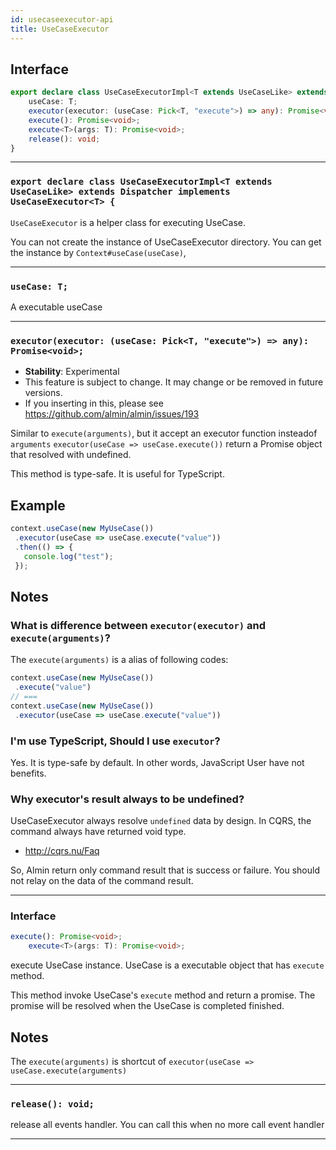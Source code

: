 ```yaml
---
id: usecaseexecutor-api
title: UseCaseExecutor
---
```


<!-- THIS DOCUMENT IS AUTOMATICALLY GENERATED FROM src/*.ts -->
<!-- Please edit src/*.ts and `npm run build:docs:api` -->


## Interface

```typescript
export declare class UseCaseExecutorImpl<T extends UseCaseLike> extends Dispatcher implements UseCaseExecutor<T> {
    useCase: T;
    executor(executor: (useCase: Pick<T, "execute">) => any): Promise<void>;
    execute(): Promise<void>;
    execute<T>(args: T): Promise<void>;
    release(): void;
}
```

----

### `export declare class UseCaseExecutorImpl<T extends UseCaseLike> extends Dispatcher implements UseCaseExecutor<T> {`


`UseCaseExecutor` is a helper class for executing UseCase.

You can not create the instance of UseCaseExecutor directory.
You can get the instance by `Context#useCase(useCase)`,

----

### `useCase: T;`


A executable useCase

----

### `executor(executor: (useCase: Pick<T, "execute">) => any): Promise<void>;`


- **Stability**: Experimental
- This feature is subject to change. It may change or be removed in future versions.
- If you inserting in this, please see <https://github.com/almin/almin/issues/193>

Similar to `execute(arguments)`, but it accept an executor function insteadof `arguments`
`executor(useCase => useCase.execute())` return a Promise object that resolved with undefined.

This method is type-safe. It is useful for TypeScript.

## Example

```js
context.useCase(new MyUseCase())
 .executor(useCase => useCase.execute("value"))
 .then(() => {
   console.log("test");
 });
```

## Notes

### What is difference between `executor(executor)` and `execute(arguments)`?

The `execute(arguments)` is a alias of following codes:

```js
context.useCase(new MyUseCase())
 .execute("value")
// ===
context.useCase(new MyUseCase())
 .executor(useCase => useCase.execute("value"))
```

### I'm use TypeScript, Should I use `executor`?

Yes. It is type-safe by default.
In other words, JavaScript User have not benefits.

### Why executor's result always to be undefined?

UseCaseExecutor always resolve `undefined` data by design.
In CQRS, the command always have returned void type.

- http://cqrs.nu/Faq

So, Almin return only command result that is success or failure.
You should not relay on the data of the command result.

----

### Interface 
```typescript
execute(): Promise<void>;
    execute<T>(args: T): Promise<void>;
```


execute UseCase instance.
UseCase is a executable object that has `execute` method.

This method invoke UseCase's `execute` method and return a promise<void>.
The promise will be resolved when the UseCase is completed finished.

## Notes

The `execute(arguments)` is shortcut of `executor(useCase => useCase.execute(arguments)`

----

### `release(): void;`


release all events handler.
You can call this when no more call event handler

----

